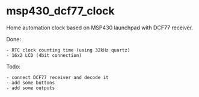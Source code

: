 msp430_dcf77_clock
==================

Home automation clock based on MSP430 launchpad with DCF77 receiver.

Done:

    - RTC clock counting time (using 32kHz quartz)
    - 16x2 LCD (4bit connection)

Todo:

    - connect DCF77 receiver and decode it
    - add some buttons
    - add some outputs
